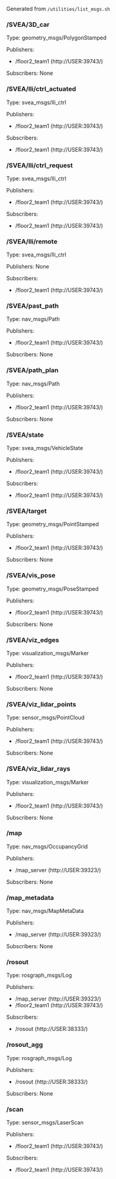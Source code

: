 Generated from `/utilities/list_msgs.sh`

### /SVEA/3D_car
Type: geometry_msgs/PolygonStamped

Publishers: 
 * /floor2_team1 (http://USER:39743/)

Subscribers: None


### /SVEA/lli/ctrl_actuated
Type: svea_msgs/lli_ctrl

Publishers: 
 * /floor2_team1 (http://USER:39743/)

Subscribers: 
 * /floor2_team1 (http://USER:39743/)


### /SVEA/lli/ctrl_request
Type: svea_msgs/lli_ctrl

Publishers: 
 * /floor2_team1 (http://USER:39743/)

Subscribers: 
 * /floor2_team1 (http://USER:39743/)


### /SVEA/lli/remote
Type: svea_msgs/lli_ctrl

Publishers: None

Subscribers: 
 * /floor2_team1 (http://USER:39743/)


### /SVEA/past_path
Type: nav_msgs/Path

Publishers: 
 * /floor2_team1 (http://USER:39743/)

Subscribers: None


### /SVEA/path_plan
Type: nav_msgs/Path

Publishers: 
 * /floor2_team1 (http://USER:39743/)

Subscribers: None


### /SVEA/state
Type: svea_msgs/VehicleState

Publishers: 
 * /floor2_team1 (http://USER:39743/)

Subscribers: 
 * /floor2_team1 (http://USER:39743/)


### /SVEA/target
Type: geometry_msgs/PointStamped

Publishers: 
 * /floor2_team1 (http://USER:39743/)

Subscribers: None


### /SVEA/vis_pose
Type: geometry_msgs/PoseStamped

Publishers: 
 * /floor2_team1 (http://USER:39743/)

Subscribers: None


### /SVEA/viz_edges
Type: visualization_msgs/Marker

Publishers: 
 * /floor2_team1 (http://USER:39743/)

Subscribers: None


### /SVEA/viz_lidar_points
Type: sensor_msgs/PointCloud

Publishers: 
 * /floor2_team1 (http://USER:39743/)

Subscribers: None


### /SVEA/viz_lidar_rays
Type: visualization_msgs/Marker

Publishers: 
 * /floor2_team1 (http://USER:39743/)

Subscribers: None


### /map
Type: nav_msgs/OccupancyGrid

Publishers: 
 * /map_server (http://USER:39323/)

Subscribers: None


### /map_metadata
Type: nav_msgs/MapMetaData

Publishers: 
 * /map_server (http://USER:39323/)

Subscribers: None


### /rosout
Type: rosgraph_msgs/Log

Publishers: 
 * /map_server (http://USER:39323/)
 * /floor2_team1 (http://USER:39743/)

Subscribers: 
 * /rosout (http://USER:38333/)


### /rosout_agg
Type: rosgraph_msgs/Log

Publishers: 
 * /rosout (http://USER:38333/)

Subscribers: None


### /scan
Type: sensor_msgs/LaserScan

Publishers: 
 * /floor2_team1 (http://USER:39743/)

Subscribers: 
 * /floor2_team1 (http://USER:39743/)
